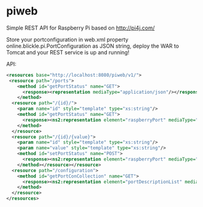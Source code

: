 # piweb
Simple REST API for Raspberry Pi based on http://pi4j.com/

Store your portconfiguration in web.xml property online.blickle.pi.PortConfiguration as JSON string, deploy the WAR to Tomcat and your REST service is up and running!

API:
```xml
<resources base="http://localhost:8080/piweb/v1/">
 <resource path="/ports">
    <method id="getPortStatus" name="GET">
      <response><representation mediaType="application/json"/></response>
    </method>
  <resource path="/{id}/">
    <param name="id" style="template" type="xs:string"/>
    <method id="getPortStatus" name="GET">
      <response><ns2:representation element="raspberryPort" mediaType="application/json"/></response>
    </method>
  </resource>
  <resource path="/{id}/{value}">
    <param name="id" style="template" type="xs:string"/>
    <param name="value" style="template" type="xs:string"/>
    <method id="setPortStatus" name="POST">
      <response><ns2:representation element="raspberryPort" mediaType="application/json"/></response>
    </method></resource></resource>
  <resource path="/configuration">
    <method id="getPortConCollection" name="GET">
      <response><ns2:representation element="portDescriptionList" mediaType="application/json"/></response>
    </method>
  </resource>
</resources>
```
